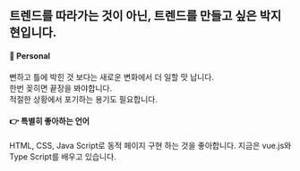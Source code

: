<h2>트렌드를 따라가는 것이 아닌, 트렌드를 만들고 싶은 박지현입니다.</h2>

<h4>🧑 Personal</h4>
뻔하고 틀에 박힌 것 보다는 새로운 변화에서 더 일할 맛 납니다.<br>
한번 꽂히면 끝장을 봐야합니다.<br>
적절한 상황에서 포기하는 용기도 필요합니다.<br>

<h4>👉 특별히 좋아하는 언어</h4>
HTML, CSS, Java Script로 동적 페이지 구현 하는 것을 좋아합니다. 지금은 vue.js와 Type Script를 배우고 있습니다.
